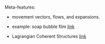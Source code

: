 Meta-features:

* movement vectors, flows, and expansions.

* example: soap bubble film  [link](https://en.wikipedia.org/wiki/Soap_bubble)

* Lagrangian Coherent Structures  [link](https://en.wikipedia.org/wiki/Lagrangian_coherent_structure)
